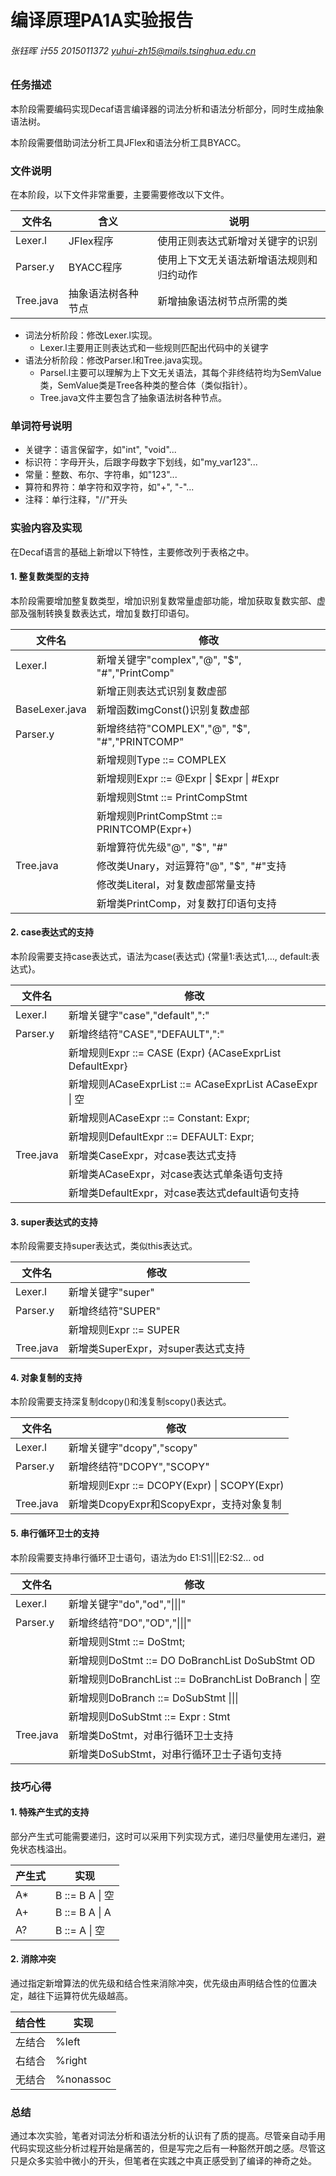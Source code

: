 # 编译原理PA1A实验报告

###### 张钰晖 计55 2015011372 yuhui-zh15@mails.tsinghua.edu.cn

### 任务描述

本阶段需要编码实现Decaf语言编译器的词法分析和语法分析部分，同时生成抽象语法树。

本阶段需要借助词法分析工具JFlex和语法分析工具BYACC。

### 文件说明

在本阶段，以下文件非常重要，主要需要修改以下文件。

| 文件名       | 含义        | 说明                   |
| --------- | --------- | -------------------- |
| Lexer.l   | JFlex程序   | 使用正则表达式新增对关键字的识别     |
| Parser.y  | BYACC程序   | 使用上下文无关语法新增语法规则和归约动作 |
| Tree.java | 抽象语法树各种节点 | 新增抽象语法树节点所需的类        |

- 词法分析阶段：修改Lexer.l实现。
  - Lexer.l主要用正则表达式和一些规则匹配出代码中的关键字
- 语法分析阶段：修改Parser.l和Tree.java实现。
  - Parsel.l主要可以理解为上下文无关语法，其每个非终结符均为SemValue类，SemValue类是Tree各种类的整合体（类似指针）。
  - Tree.java文件主要包含了抽象语法树各种节点。

### 单词符号说明

- 关键字：语言保留字，如"int", "void"...
- 标识符：字母开头，后跟字母数字下划线，如"my\_var123"...
- 常量：整数、布尔、字符串，如"123"...
- 算符和界符：单字符和双字符，如"+", "-"...
- 注释：单行注释，"//"开头

### 实验内容及实现

在Decaf语言的基础上新增以下特性，主要修改列于表格之中。

#### 1. 整复数类型的支持

本阶段需要增加整复数类型，增加识别复数常量虚部功能，增加获取复数实部、虚部及强制转换复数表达式，增加复数打印语句。

| 文件名            | 修改                                       |
| -------------- | ---------------------------------------- |
| Lexer.l        | 新增关键字"complex","@", "\$", "\#","PrintComp" |
|                | 新增正则表达式识别复数虚部                            |
| BaseLexer.java | 新增函数imgConst()识别复数虚部                     |
| Parser.y       | 新增终结符"COMPLEX","@", "\$", "\#","PRINTCOMP" |
|                | 新增规则Type ::= COMPLEX                     |
|                | 新增规则Expr ::= @Expr \| \$Expr \| \#Expr   |
|                | 新增规则Stmt ::= PrintCompStmt               |
|                | 新增规则PrintCompStmt ::= PRINTCOMP(Expr+)   |
|                | 新增算符优先级"@", "\$", "\#"                   |
| Tree.java      | 修改类Unary，对运算符"@", "\$", "\#"支持           |
|                | 修改类Literal，对复数虚部常量支持                     |
|                | 新增类PrintComp，对复数打印语句支持                   |

#### 2. case表达式的支持

本阶段需要支持case表达式，语法为case(表达式) {常量1:表达式1,…, default:表达式}。

| 文件名       | 修改                                       |
| --------- | ---------------------------------------- |
| Lexer.l   | 新增关键字"case","default",":"                |
| Parser.y  | 新增终结符"CASE","DEFAULT",":"                |
|           | 新增规则Expr ::= CASE (Expr) {ACaseExprList DefaultExpr} |
|           | 新增规则ACaseExprList ::= ACaseExprList ACaseExpr \| 空 |
|           | 新增规则ACaseExpr ::= Constant: Expr;        |
|           | 新增规则DefaultExpr ::= DEFAULT: Expr;       |
| Tree.java | 新增类CaseExpr，对case表达式支持                   |
|           | 新增类ACaseExpr，对case表达式单条语句支持              |
|           | 新增类DefaultExpr，对case表达式default语句支持       |

#### 3. super表达式的支持

本阶段需要支持super表达式，类似this表达式。

| 文件名       | 修改                       |
| --------- | ------------------------ |
| Lexer.l   | 新增关键字"super"             |
| Parser.y  | 新增终结符"SUPER"             |
|           | 新增规则Expr ::= SUPER       |
| Tree.java | 新增类SuperExpr，对super表达式支持 |

#### 4. 对象复制的支持

本阶段需要支持深复制dcopy()和浅复制scopy()表达式。

| 文件名       | 修改                                      |
| --------- | --------------------------------------- |
| Lexer.l   | 新增关键字"dcopy","scopy"                    |
| Parser.y  | 新增终结符"DCOPY","SCOPY"                    |
|           | 新增规则Expr ::= DCOPY(Expr) \| SCOPY(Expr) |
| Tree.java | 新增类DcopyExpr和ScopyExpr，支持对象复制           |

#### 5. 串行循环卫士的支持

本阶段需要支持串行循环卫士语句，语法为do E1:S1|||E2:S2… od

| 文件名       | 修改                                       |
| --------- | ---------------------------------------- |
| Lexer.l   | 新增关键字"do","od","\|\|\|"                  |
| Parser.y  | 新增终结符"DO","OD","\|\|\|"                  |
|           | 新增规则Stmt ::= DoStmt;                     |
|           | 新增规则DoStmt ::= DO DoBranchList DoSubStmt OD |
|           | 新增规则DoBranchList ::= DoBranchList DoBranch \| 空 |
|           | 新增规则DoBranch ::= DoSubStmt \|\|\|        |
|           | 新增规则DoSubStmt ::= Expr : Stmt            |
| Tree.java | 新增类DoStmt，对串行循环卫士支持                      |
|           | 新增类DoSubStmt，对串行循环卫士子语句支持                |

### 技巧心得

#### 1. 特殊产生式的支持

部分产生式可能需要递归，这时可以采用下列实现方式，递归尽量使用左递归，避免状态栈溢出。

| 产生式  | 实现             |
| ---- | -------------- |
| A\*  | B ::= B A \| 空 |
| A\+  | B ::= B A \| A |
| A?   | B ::= A \| 空   |

#### 2. 消除冲突

通过指定新增算法的优先级和结合性来消除冲突，优先级由声明结合性的位置决定，越往下运算符优先级越高。

| 结合性  | 实现        |
| ---- | --------- |
| 左结合  | %left     |
| 右结合  | %right    |
| 无结合  | %nonassoc |

### 总结

通过本次实验，笔者对词法分析和语法分析的认识有了质的提高。尽管亲自动手用代码实现这些分析过程开始是痛苦的，但是写完之后有一种豁然开朗之感。尽管这只是众多实验中微小的开头，但笔者在实践之中真正感受到了编译的神奇之处。